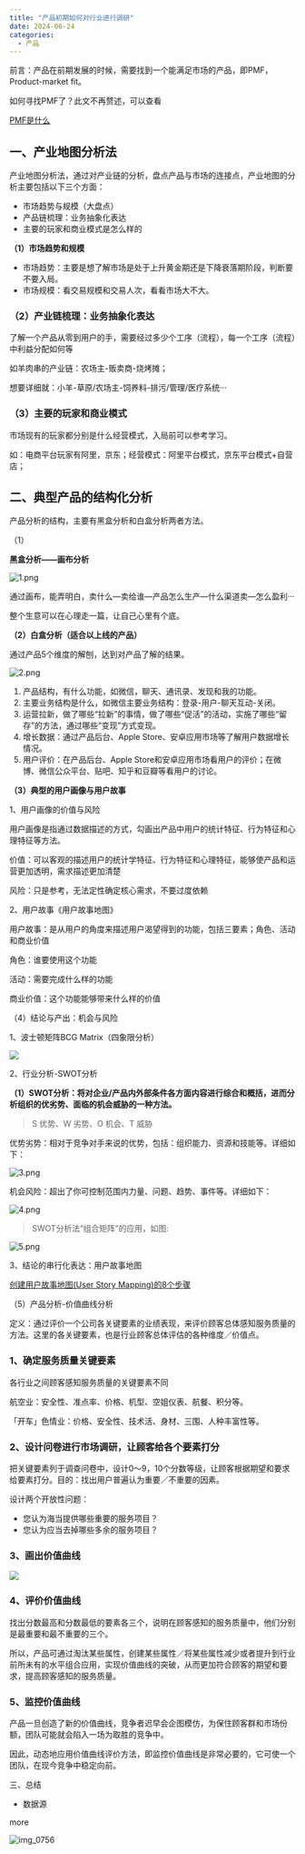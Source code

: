 ```yaml
---
title: "产品初期如何对行业进行调研"
date: 2024-06-24
categories:
  - 产品
---
```



前言：产品在前期发展的时候，需要找到一个能满足市场的产品，即PMF，Product-market fit。

<!-- more -->

如何寻找PMF了？此文不再赘述，可以查看

[PMF是什么](https://merlinwu330387414.wordpress.com/2018/01/25/pmf%e6%98%af%e4%bb%80%e4%b9%88/)

## 一、产业地图分析法

产业地图分析法，通过对产业链的分析，盘点产品与市场的连接点，产业地图的分析主要包括以下三个方面：

- 市场趋势与规模（大盘点）
- 产品链梳理：业务抽象化表达
- 主要的玩家和商业模式是怎么样的

**（1）市场趋势和规模**

- 市场趋势：主要是想了解市场是处于上升黄金期还是下降衰落期阶段，判断要不要入局。
- 市场规模：看交易规模和交易人次，看看市场大不大。

### （2）产业链梳理：业务抽象化表达

了解一个产品从零到用户的手，需要经过多少个工序（流程），每一个工序（流程）中利益分配如何等

如羊肉串的产业链：农场主-贩卖商-烧烤摊；

想要详细就：小羊-草原/农场主-饲养料-排污/管理/医疗系统···

### （3）主要的玩家和商业模式

市场现有的玩家都分别是什么经营模式，入局前可以参考学习。

如：电商平台玩家有阿里，京东；经营模式：阿里平台模式，京东平台模式+自营店；

## 二、典型产品的结构化分析

产品分析的结构，主要有黑盒分析和白盒分析两者方法。

（1）

**黑盒分析——画布分析**

![1.png](../../../../assets/images/1.png)

通过画布，能弄明白，卖什么—卖给谁—产品怎么生产—什么渠道卖—怎么盈利···

整个生意可以在心理走一篇，让自己心里有个底。

**（2）白盒分析（适合以上线的产品）**

通过产品5个维度的解刨，达到对产品了解的结果。

![2.png](../../../../assets/images/2.png)

1. 产品结构，有什么功能，如微信，聊天、通讯录、发现和我的功能。
2. 主要业务结构是什么，如微信主要业务结构：登录-用户-聊天互动-关闭。
3. 运营拉新，做了哪些“拉新”的事情，做了哪些“促活”的活动，实施了哪些“留存”的方法，通过哪些“变现”方式变现。
4. 增长数据：通过产品后台、Apple Store、安卓应用市场等了解用户数据增长情况。
5. 用户评价：在产品后台、Apple Store和安卓应用市场看用户的评价；在微博、微信公众平台、贴吧、知乎和豆瓣等看用户的讨论。

**（3）典型的用户画像与用户故事**

1、用户画像的价值与风险

用户画像是指通过数据描述的方式，勾画出产品中用户的统计特征、行为特征和心理特征等方法。

价值：可以客观的描述用户的统计学特征、行为特征和心理特征，能够使产品和运营更加透明，需求描述更加清楚

风险：只是参考，无法定性确定核心需求，不要过度依赖

2、用户故事《用户故事地图》

用户故事：是从用户的角度来描述用户渴望得到的功能，包括三要素；角色、活动和商业价值

角色：谁要使用这个功能

活动：需要完成什么样的功能

商业价值：这个功能能够带来什么样的价值

（4）结论与产出：机会与风险

1、波士顿矩阵BCG Matrix（四象限分析）

![](../../../../assets/images/placeholder.png)

2、行业分析-SWOT分析

**（1）SWOT分析：将对企业/产品内外部条件各方面内容进行综合和概括，进而分析组织的优劣势、面临的机会威胁的一种方法。**

> S 优势、W 劣势、O 机会、T 威胁

优势劣势：相对于竞争对手来说的优势，包括：组织能力、资源和技能等。详细如下：

![3.png](../../../../assets/images/3.png)

机会风险：超出了你可控制范围内力量、问题、趋势、事件等。详细如下：

![4.png](../../../../assets/images/4.png)

>SWOT分析法“组合矩阵”的应用，如图:

![5.png](../../../../assets/images/5.png)

3、结论的串行化表达：用户故事地图

[创建用户故事地图(User Story Mapping)的8个步骤](http://www.woshipm.com/pd/270289.html)

（5）产品分析-价值曲线分析

定义：通过评价一个公司各关键要素的业绩表现，来评价顾客总体感知服务质量的方法。这里的各关键要素，也是行业顾客总体评估的各种维度／价值点。

### 

### 1、确定服务质量关键要素

各行业之间顾客感知服务质量的关键要素不同

航空业：安全性、准点率、价格、机型、空姐仪表、航餐、积分等。

「开车」色情业：价格、安全性、技术活、身材、三围、人种丰富性等。

### 2、设计问卷进行市场调研，让顾客给各个要素打分

把关键要素列于调查问卷中，设计0～9，10个分数等级，让顾客根据期望和要求给要素打分。目的：找出用户普遍认为重要／不重要的因素。

设计两个开放性问题：

- 您认为海当提供哪些重要的服务项目？
- 您认为应当去掉哪些多余的服务项目？

### 3、画出价值曲线

![](../../../../assets/images/placeholder.png)

### 4、评价价值曲线

找出分数最高和分数最低的要素各三个，说明在顾客感知的服务质量中，他们分别是最重要和最不重要的三个。

所以，产品可通过淘汰某些属性，创建某些属性／将某些属性减少或者提升到行业前所未有的水平组合应用，实现价值曲线的突破，从而更加符合顾客的期望和要求，提高顾客感知的服务质量。

### 5、监控价值曲线

产品一旦创造了新的价值曲线，竞争者迟早会企图模仿，为保住顾客群和市场份额，团队可能就会陷入一场为取胜的竞争中。

因此，动态地应用价值曲线评价方法，即监控价值曲线是非常必要的，它可使一个团队，在现今竞争中稳定向前。

三、总结

- 数据源

more

![img_0756](../../../../assets/images/img_0756)